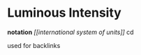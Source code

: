 # Luminous Intensity

**notation** _[[international system of units]]_ $\text{cd}$

used for backlinks
